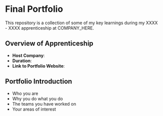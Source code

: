 # Final Portfolio

This repository is a collection of some of my key learnings during my XXXX - XXXX apprenticeship at COMPANY_HERE.

## Overview of Apprenticeship
- **Host Company**:
- **Duration**:
- **Link to Portfolio Website**:

## Portfolio Introduction
- Who you are
- Why you do what you do
- The teams you have worked on
- Your areas of interest

<!-- video link can go here  -->